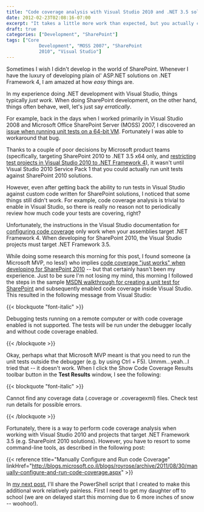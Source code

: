 ```yaml
---
title: "Code coverage analysis with Visual Studio 2010 and .NET 3.5 solutions (e.g. SharePoint 2010)"
date: 2012-02-23T02:08:16-07:00
excerpt: "It takes a little more work than expected, but you actually can \"have your cake and eat it too\" when it comes to Visual Studio 2010 code coverage analysis and .NET Framework 3.5 solutions (e.g. SharePoint 2010)."
draft: true
categories: ["Development", "SharePoint"]
tags: ["Core 
			Development", "MOSS 2007", "SharePoint 
			2010", "Visual Studio"]
---
```


Sometimes I wish I didn't develop in the world of SharePoint. Whenever I
have the luxury of developing plain ol' ASP.NET solutions on .NET Framework
4, I am amazed at how *easy* things are.

In my experience doing .NET development with Visual Studio, things typically
*just work*. When doing SharePoint development, on the other hand, things
often behave, well, let's just say *erratically*.

For example, back in the days when I worked primarily in Visual Studio 2008
and Microsoft Office SharePoint Server (MOSS) 2007, I discovered an
[issue when running unit tests on a 64-bit VM](/blog/jjameson/2009/10/08/web-application-at-could-not-be-found-error-on-moss-2007-x64). Fortunately I was able to
workaround that bug.

Thanks to a couple of poor decisions by Microsoft product teams (specifically,
targeting SharePoint 2010 to .NET 3.5 x64 only, and
[restricting test projects in Visual Studio 2010 to .NET Framework 4](/blog/jjameson/2010/04/28/test-projects-in-visual-studio-2010-must-target-net-framework-4)), it
wasn't until Visual Studio 2010 Service Pack 1 that you could actually run unit
tests against SharePoint 2010 solutions.

However, even after getting back the ability to run tests in Visual Studio
against custom code written for SharePoint solutions, I noticed that some things
still didn't work. For example, code coverage analysis is trivial to enable
in Visual Studio, so there is really no reason not to periodically review how
much code your tests are covering, right?

Unfortunately, the instructions in the Visual Studio documentation for
[configuring
code coverage](http://msdn.microsoft.com/en-us/library/dd504821.aspx) only work when your assemblies target .NET Framework 4. When
developing for SharePoint 2010, the Visual Studio projects must target .NET
Framework 3.5.

While doing some research this morning for this post, I found someone (a
Microsoft MVP, no less!) who implies
[code coverage "just works" when developing for SharePoint 2010](https://msmvps.com/blogs/sundar_narasiman/archive/2011/11/16/enabling-code-coverage-for-sharepoint-2010-automated-unit-tests.aspx) -- but that
certainly hasn't been my experience. Just to be sure I'm not losing my mind,
this morning I followed the steps in the sample
[MSDN walkthrough
for creating a unit test for SharePoint](http://msdn.microsoft.com/en-us/library/gg599006.aspx) and subsequently enabled code coverage
inside Visual Studio. This resulted in the following message from Visual Studio:

{{< blockquote "font-italic" >}}

Debugging tests running on a remote computer or with code coverage enabled is not supported. The tests will be run under the debugger locally and without code coverage enabled.

{{< /blockquote >}}

Okay, perhaps what that Microsoft MVP meant is that you need to run the unit
tests outside the debugger (e.g. by using Ctrl + F5). Ummm...yeah...I tried
that -- it doesn't work. When I click the Show Code Coverage Results toolbar
button in the **Test Results** window, I see the following:

{{< blockquote "font-italic" >}}

Cannot find any coverage data (.coverage or .coveragexml) files. Check test run details for possible errors.

{{< /blockquote >}}

Fortunately, there is a way to perform code coverage analysis when working
with Visual Studio 2010 and projects that target .NET Framework 3.5 (e.g. SharePoint
2010 solutions). However, you have to resort to some command-line tools, as
described in the following post:

{{< reference title="Manually Configure and Run code Coverage" linkHref="http://blogs.microsoft.co.il/blogs/royrose/archive/2011/08/30/manually-configure-and-run-code-coverage.aspx" >}}

In
[my next post](/blog/jjameson/2012/02/23/use-powershell-to-alleviate-the-pain-of-code-coverage-analysis), I'll share the PowerShell script that I created to make this
additional work relatively painless. First I need to get my daughter off to
school (we are on delayed start this morning due to 6 more inches of snow --
woohoo!).

